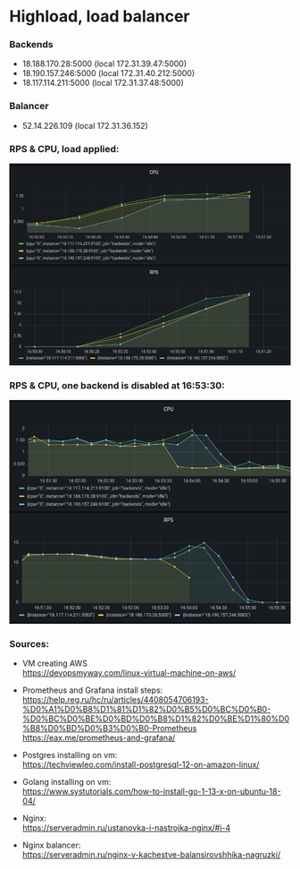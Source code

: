 # Highload, load balancer

### Backends  
- 18.188.170.28:5000 (local 172.31.39.47:5000)
- 18.190.157.246:5000 (local 172.31.40.212:5000)
- 18.117.114.211:5000 (local 172.31.37.48:5000)
### Balancer  
- 52.14.226.109 (local 172.31.36.152)

### RPS & CPU, load applied:
![alt load](img/started.png)

### RPS & CPU, one backend is disabled at 16:53:30:
![alt load](img/backend%20disabled.png)

### Sources:
- VM creating AWS  
https://devopsmyway.com/linux-virtual-machine-on-aws/

- Prometheus and Grafana install steps:  
https://help.reg.ru/hc/ru/articles/4408054706193-%D0%A1%D0%B8%D1%81%D1%82%D0%B5%D0%BC%D0%B0-%D0%BC%D0%BE%D0%BD%D0%B8%D1%82%D0%BE%D1%80%D0%B8%D0%BD%D0%B3%D0%B0-Prometheus  
https://eax.me/prometheus-and-grafana/

- Postgres installing on vm:  
https://techviewleo.com/install-postgresql-12-on-amazon-linux/

- Golang installing on vm:  
https://www.systutorials.com/how-to-install-go-1-13-x-on-ubuntu-18-04/

- Nginx:  
https://serveradmin.ru/ustanovka-i-nastrojka-nginx/#i-4

- Nginx balancer:  
https://serveradmin.ru/nginx-v-kachestve-balansirovshhika-nagruzki/
